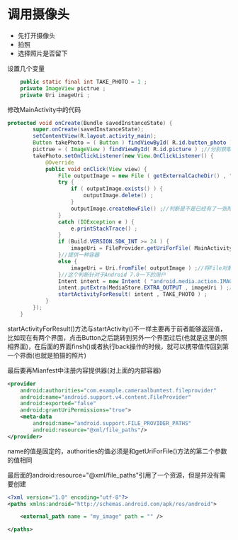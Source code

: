 # 调用摄像头
* 先打开摄像头
* 拍照
* 选择照片是否留下

设置几个变量
```java
    public static final int TAKE_PHOTO = 1 ;
    private ImageView pictrue ;
    private Uri imageUri ;
```

修改MainActivity中的代码
```java
protected void onCreate(Bundle savedInstanceState) {
        super.onCreate(savedInstanceState);
        setContentView(R.layout.activity_main);
        Button takePhoto = ( Button ) findViewById( R.id.button_photo ) ;
        pictrue = ( ImageView ) findViewById( R.id.picture ) ;//分别获取Button和ImageView的实例
        takePhoto.setOnClickListener(new View.OnClickListener() {
            @Override
            public void onClick(View view) {
                File outputImage = new File ( getExternalCacheDir() , "output_image.jpg" ) ;//创建一个File对象用于储存拍摄得到的照片，第一个参数是获取的路径，第二个参数是为拍摄的照片取得名字
                try {
                    if ( outputImage.exists() ) {
                        outputImage.delete() ;
                    }
                    outputImage.createNewFile() ;//判断是不是已经有了一张照片，如果有了就直接删掉，最后创建一个新的文件
                }
                catch (IOException e ) {
                    e.printStackTrace() ;
                }
                if (Build.VERSION.SDK_INT >= 24 ) {
                    imageUri = FileProvider.getUriForFile( MainActivity.this , "com.example.cameraalbumtest.filepovider" , outputImage ) ;
                }//提供一种容器
                else {
                    imageUri = Uri.fromFile( outputImage ) ;//将File对象转换成Uri对象
                }//这个判断针对于Android 7.0一下的用户
                Intent intent = new Intent ( "android.media.action.IMAGE_CAPTURE" );//隐式Intent
                intent.putExtra(MediaStore.EXTRA_OUTPUT , imageUri ) ;//用于传输值(图片)
                startActivityForResult( intent , TAKE_PHOTO ) ;
            }
        });
    }
```
startActivityForResult()方法与startActivity()不一样主要再于前者能够返回值，比如现在有两个界面，点击Button之后跳转到另外一个界面过后(也就是这里的照相界面)，在后面的界面finsh()或者执行back操作的时候，就可以携带值传回到第一个界面(也就是拍摄的照片)

最后要再Mianfest中注册内容提供器(对上面的内部容器)
```xml
<provider
    android:authorities="com.example.cameraalbumtest.fileprovider"
    android:name="android.support.v4.content.FileProvider"
    android:exported="false"
    android:grantUriPermissions="true">
    <meta-data
        android:name="android.support.FILE_PROVIDER_PATHS"
        android:resource="@xml/file_paths"/>
</provider>
```
name的值是固定的，authorities的值必须是和getUriForFile()方法的第二个参数的值相同

最后面的android:resource="@xml/file_paths"引用了一个资源，但是并没有需要创建
```xml
<?xml version="1.0" encoding="utf-8"?>
<paths xmlns:android="http://schemas.android.com/apk/res/android">

    <external_path name = "my_image" path = "" />

</paths>
```
